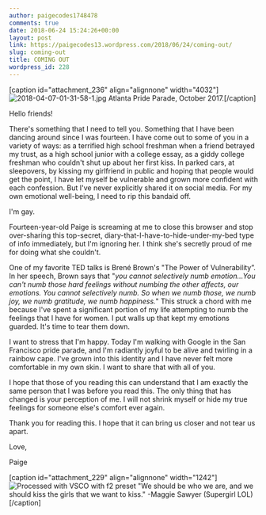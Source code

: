 ```yaml
---
author: paigecodes1748478
comments: true
date: 2018-06-24 15:24:26+00:00
layout: post
link: https://paigecodes13.wordpress.com/2018/06/24/coming-out/
slug: coming-out
title: COMING OUT
wordpress_id: 228
---
```




[caption id="attachment_236" align="alignnone" width="4032"]![2018-04-07-01-31-58-1.jpg](https://paigecodes13.files.wordpress.com/2018/06/2018-04-07-01-31-58-1-e1529716024563.jpg) Atlanta Pride Parade, October 2017.[/caption]

Hello friends!

There's something that I need to tell you. Something that I have been dancing around since I was fourteen. I have come out to some of you in a variety of ways: as a terrified high school freshman when a friend betrayed my trust, as a high school junior with a college essay, as a giddy college freshman who couldn't shut up about her first kiss. In parked cars, at sleepovers, by kissing my girlfriend in public and hoping that people would get the point, I have let myself be vulnerable and grown more confident with each confession. But I've never explicitly shared it on social media. For my own emotional well-being, I need to rip this bandaid off.

I'm gay.

Fourteen-year-old Paige is screaming at me to close this browser and stop over-sharing this top-secret, diary-that-I-have-to-hide-under-my-bed type of info immediately, but I'm ignoring her. I think she's secretly proud of me for doing what she couldn't.

One of my favorite TED talks is Brené Brown's "The Power of Vulnerability”. In her speech, Brown says that "_you cannot selectively numb emotion...You can't numb those hard feelings without numbing the other affects, our emotions. You cannot selectively numb. So when we numb those, we numb joy, we numb gratitude, we numb happiness._" This struck a chord with me because I've spent a significant portion of my life attempting to numb the feelings that I have for women. I put walls up that kept my emotions guarded. It's time to tear them down.

I want to stress that I'm happy. Today I'm walking with Google in the San Francisco pride parade, and I'm radiantly joyful to be alive and twirling in a rainbow cape. I've grown into this identity and I have never felt more comfortable in my own skin. I want to share that with all of you.

I hope that those of you reading this can understand that I am exactly the same person that I was before you read this. The only thing that has changed is your perception of me. I will not shrink myself or hide my true feelings for someone else's comfort ever again.

Thank you for reading this. I hope that it can bring us closer and not tear us apart.

Love,

Paige

[caption id="attachment_229" align="alignnone" width="1242"]![Processed with VSCO with f2 preset](https://paigecodes13.files.wordpress.com/2018/06/2018-06-17-09-46-51-2.jpg) "We should be who we are, and we should kiss the girls that we want to kiss." -Maggie Sawyer (Supergirl LOL)[/caption]
